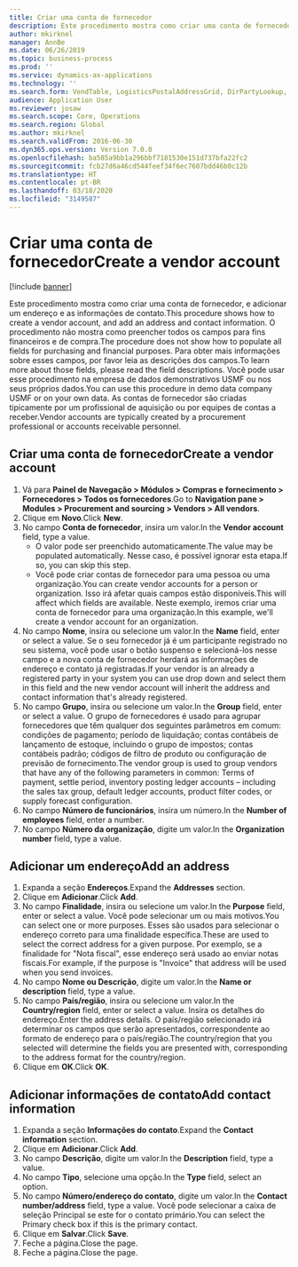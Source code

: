 ```yaml
---
title: Criar uma conta de fornecedor
description: Este procedimento mostra como criar uma conta de fornecedor, e adicionar um endereço e as informações de contato.
author: mkirknel
manager: AnnBe
ms.date: 06/26/2019
ms.topic: business-process
ms.prod: ''
ms.service: dynamics-ax-applications
ms.technology: ''
ms.search.form: VendTable, LogisticsPostalAddressGrid, DirPartyLookup, LogisticsPostalAddress, SysLookupMultiSelectGrid
audience: Application User
ms.reviewer: josaw
ms.search.scope: Core, Operations
ms.search.region: Global
ms.author: mkirknel
ms.search.validFrom: 2016-06-30
ms.dyn365.ops.version: Version 7.0.0
ms.openlocfilehash: ba585a9bb1a296bbf7181530e151d737bfa22fc2
ms.sourcegitcommit: fcb27d6a46cd544feef34f6ec7607bdd46b0c12b
ms.translationtype: HT
ms.contentlocale: pt-BR
ms.lasthandoff: 03/18/2020
ms.locfileid: "3149587"
---
```

# <a name="create-a-vendor-account"></a><span data-ttu-id="aa557-103">Criar uma conta de fornecedor</span><span class="sxs-lookup"><span data-stu-id="aa557-103">Create a vendor account</span></span>

[!include [banner](../../includes/banner.md)]

<span data-ttu-id="aa557-104">Este procedimento mostra como criar uma conta de fornecedor, e adicionar um endereço e as informações de contato.</span><span class="sxs-lookup"><span data-stu-id="aa557-104">This procedure shows how to create a vendor account, and add an address and contact information.</span></span> <span data-ttu-id="aa557-105">O procedimento não mostra como preencher todos os campos para fins financeiros e de compra.</span><span class="sxs-lookup"><span data-stu-id="aa557-105">The procedure does not show how to populate all fields for purchasing and financial purposes.</span></span> <span data-ttu-id="aa557-106">Para obter mais informações sobre esses campos, por favor leia as descrições dos campos.</span><span class="sxs-lookup"><span data-stu-id="aa557-106">To learn more about those fields, please read the field descriptions.</span></span> <span data-ttu-id="aa557-107">Você pode usar esse procedimento na empresa de dados demonstrativos USMF ou nos seus próprios dados.</span><span class="sxs-lookup"><span data-stu-id="aa557-107">You can use this procedure in demo data company USMF or on your own data.</span></span> <span data-ttu-id="aa557-108">As contas de fornecedor são criadas tipicamente por um profissional de aquisição ou por equipes de contas a receber.</span><span class="sxs-lookup"><span data-stu-id="aa557-108">Vendor accounts are typically created by a procurement professional or accounts receivable personnel.</span></span>


## <a name="create-a-vendor-account"></a><span data-ttu-id="aa557-109">Criar uma conta de fornecedor</span><span class="sxs-lookup"><span data-stu-id="aa557-109">Create a vendor account</span></span>
1. <span data-ttu-id="aa557-110">Vá para **Painel de Navegação > Módulos > Compras e fornecimento > Fornecedores > Todos os fornecedores**.</span><span class="sxs-lookup"><span data-stu-id="aa557-110">Go to **Navigation pane > Modules > Procurement and sourcing > Vendors > All vendors**.</span></span>
2. <span data-ttu-id="aa557-111">Clique em **Novo**.</span><span class="sxs-lookup"><span data-stu-id="aa557-111">Click **New**.</span></span>
3. <span data-ttu-id="aa557-112">No campo **Conta de fornecedor**, insira um valor.</span><span class="sxs-lookup"><span data-stu-id="aa557-112">In the **Vendor account** field, type a value.</span></span>
    - <span data-ttu-id="aa557-113">O valor pode ser preenchido automaticamente.</span><span class="sxs-lookup"><span data-stu-id="aa557-113">The value may be populated automatically.</span></span> <span data-ttu-id="aa557-114">Nesse caso, é possível ignorar esta etapa.</span><span class="sxs-lookup"><span data-stu-id="aa557-114">If so, you can skip this step.</span></span>  
    - <span data-ttu-id="aa557-115">Você pode criar contas de fornecedor para uma pessoa ou uma organização.</span><span class="sxs-lookup"><span data-stu-id="aa557-115">You can create vendor accounts for a person or organization.</span></span> <span data-ttu-id="aa557-116">Isso irá afetar quais campos estão disponíveis.</span><span class="sxs-lookup"><span data-stu-id="aa557-116">This will affect which fields are available.</span></span> <span data-ttu-id="aa557-117">Neste exemplo, iremos criar uma conta de fornecedor para uma organização.</span><span class="sxs-lookup"><span data-stu-id="aa557-117">In this example, we'll create a vendor account for an organization.</span></span>   
4. <span data-ttu-id="aa557-118">No campo **Nome**, insira ou selecione um valor.</span><span class="sxs-lookup"><span data-stu-id="aa557-118">In the **Name** field, enter or select a value.</span></span> <span data-ttu-id="aa557-119">Se o seu fornecedor já é um participante registrado no seu sistema, você pode usar o botão suspenso e selecioná-los nesse campo e a nova conta de fornecedor herdará as informações de endereço e contato já registradas.</span><span class="sxs-lookup"><span data-stu-id="aa557-119">If your vendor is an already a registered party in your system you can use drop down and select them in this field and the new vendor account will inherit the address and contact information that's already registered.</span></span>
5. <span data-ttu-id="aa557-120">No campo **Grupo**, insira ou selecione um valor.</span><span class="sxs-lookup"><span data-stu-id="aa557-120">In the **Group** field, enter or select a value.</span></span> <span data-ttu-id="aa557-121">O grupo de fornecedores é usado para agrupar fornecedores que têm qualquer dos seguintes parâmetros em comum: condições de pagamento; período de liquidação; contas contábeis de lançamento de estoque, incluindo o grupo de impostos; contas contábeis padrão; códigos de filtro de produto ou configuração de previsão de fornecimento.</span><span class="sxs-lookup"><span data-stu-id="aa557-121">The vendor group is used to group vendors that have any of the following parameters in common: Terms of payment, settle period, inventory posting ledger accounts – including the sales tax group, default ledger accounts, product filter codes, or supply forecast configuration.</span></span>
6. <span data-ttu-id="aa557-122">No campo **Número de funcionários**, insira um número.</span><span class="sxs-lookup"><span data-stu-id="aa557-122">In the **Number of employees** field, enter a number.</span></span>
7. <span data-ttu-id="aa557-123">No campo **Número da organização**, digite um valor.</span><span class="sxs-lookup"><span data-stu-id="aa557-123">In the **Organization number** field, type a value.</span></span>

## <a name="add-an-address"></a><span data-ttu-id="aa557-124">Adicionar um endereço</span><span class="sxs-lookup"><span data-stu-id="aa557-124">Add an address</span></span>
1. <span data-ttu-id="aa557-125">Expanda a seção **Endereços**.</span><span class="sxs-lookup"><span data-stu-id="aa557-125">Expand the **Addresses** section.</span></span>
2. <span data-ttu-id="aa557-126">Clique em **Adicionar**.</span><span class="sxs-lookup"><span data-stu-id="aa557-126">Click **Add**.</span></span>
3. <span data-ttu-id="aa557-127">No campo **Finalidade**, insira ou selecione um valor.</span><span class="sxs-lookup"><span data-stu-id="aa557-127">In the **Purpose** field, enter or select a value.</span></span> <span data-ttu-id="aa557-128">Você pode selecionar um ou mais motivos.</span><span class="sxs-lookup"><span data-stu-id="aa557-128">You can select one or more purposes.</span></span> <span data-ttu-id="aa557-129">Esses são usados para selecionar o endereço correto para uma finalidade específica.</span><span class="sxs-lookup"><span data-stu-id="aa557-129">These are used to select the correct address for a given purpose.</span></span> <span data-ttu-id="aa557-130">Por exemplo, se a finalidade for "Nota fiscal", esse endereço será usado ao enviar notas fiscais.</span><span class="sxs-lookup"><span data-stu-id="aa557-130">For example, if the purpose is "Invoice" that address will be used when you send invoices.</span></span>
4. <span data-ttu-id="aa557-131">No campo **Nome ou Descrição**, digite um valor.</span><span class="sxs-lookup"><span data-stu-id="aa557-131">In the **Name or description** field, type a value.</span></span>
5. <span data-ttu-id="aa557-132">No campo **País/região**, insira ou selecione um valor.</span><span class="sxs-lookup"><span data-stu-id="aa557-132">In the **Country/region** field, enter or select a value.</span></span> <span data-ttu-id="aa557-133">Insira os detalhes do endereço.</span><span class="sxs-lookup"><span data-stu-id="aa557-133">Enter the address details.</span></span> <span data-ttu-id="aa557-134">O país/região selecionado irá determinar os campos que serão apresentados, correspondente ao formato de endereço para o país/região.</span><span class="sxs-lookup"><span data-stu-id="aa557-134">The country/region that you selected will determine the fields you are presented with, corresponding to the address format for the country/region.</span></span> 
6. <span data-ttu-id="aa557-135">Clique em **OK**.</span><span class="sxs-lookup"><span data-stu-id="aa557-135">Click **OK**.</span></span>

## <a name="add-contact-information"></a><span data-ttu-id="aa557-136">Adicionar informações de contato</span><span class="sxs-lookup"><span data-stu-id="aa557-136">Add contact information</span></span>
1. <span data-ttu-id="aa557-137">Expanda a seção **Informações do contato**.</span><span class="sxs-lookup"><span data-stu-id="aa557-137">Expand the **Contact information** section.</span></span>
2. <span data-ttu-id="aa557-138">Clique em **Adicionar**.</span><span class="sxs-lookup"><span data-stu-id="aa557-138">Click **Add**.</span></span>
3. <span data-ttu-id="aa557-139">No campo **Descrição**, digite um valor.</span><span class="sxs-lookup"><span data-stu-id="aa557-139">In the **Description** field, type a value.</span></span>
4. <span data-ttu-id="aa557-140">No campo **Tipo**, selecione uma opção.</span><span class="sxs-lookup"><span data-stu-id="aa557-140">In the **Type** field, select an option.</span></span>
5. <span data-ttu-id="aa557-141">No campo **Número/endereço do contato**, digite um valor.</span><span class="sxs-lookup"><span data-stu-id="aa557-141">In the **Contact number/address** field, type a value.</span></span> <span data-ttu-id="aa557-142">Você pode selecionar a caixa de seleção Principal se este for o contato primário.</span><span class="sxs-lookup"><span data-stu-id="aa557-142">You can select the Primary check box if this is the primary contact.</span></span>  
6. <span data-ttu-id="aa557-143">Clique em **Salvar**.</span><span class="sxs-lookup"><span data-stu-id="aa557-143">Click **Save**.</span></span>
7. <span data-ttu-id="aa557-144">Feche a página.</span><span class="sxs-lookup"><span data-stu-id="aa557-144">Close the page.</span></span>
8. <span data-ttu-id="aa557-145">Feche a página.</span><span class="sxs-lookup"><span data-stu-id="aa557-145">Close the page.</span></span>

